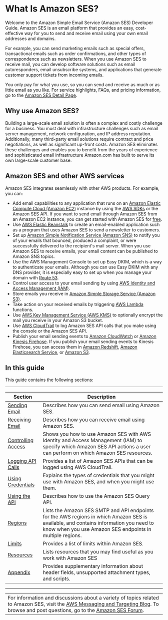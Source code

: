 # What Is Amazon SES?<a name="Welcome"></a>

Welcome to the Amazon Simple Email Service \(Amazon SES\) Developer Guide\. Amazon SES is an email platform that provides an easy, cost\-effective way for you to send and receive email using your own email addresses and domains\.

For example, you can send marketing emails such as special offers, transactional emails such as order confirmations, and other types of correspondence such as newsletters\. When you use Amazon SES to receive mail, you can develop software solutions such as email autoresponders, email unsubscribe systems, and applications that generate customer support tickets from incoming emails\.

You only pay for what you use, so you can send and receive as much or as little email as you like\. For service highlights, FAQs, and pricing information, go to the [Amazon SES Detail Page](https://aws.amazon.com/ses/)\.

## Why use Amazon SES?<a name="why-use-ses"></a>

Building a large\-scale email solution is often a complex and costly challenge for a business\. You must deal with infrastructure challenges such as email server management, network configuration, and IP address reputation\. Additionally, many third\-party email solutions require contract and price negotiations, as well as significant up\-front costs\. Amazon SES eliminates these challenges and enables you to benefit from the years of experience and sophisticated email infrastructure Amazon\.com has built to serve its own large\-scale customer base\. 

## Amazon SES and other AWS services<a name="ses-and-aws"></a>

Amazon SES integrates seamlessly with other AWS products\. For example, you can:
+ Add email capabilities to any application that runs on an [Amazon Elastic Compute Cloud \(Amazon EC2\)](https://aws.amazon.com/ec2/) instance by using the [AWS SDKs](https://aws.amazon.com/tools/) or the Amazon SES API\. If you want to send email through Amazon SES from an Amazon EC2 instance, you can get started with Amazon SES for [free](https://aws.amazon.com/ses/pricing/)\.
+ Use [AWS Elastic Beanstalk](https://aws.amazon.com/elasticbeanstalk/) to create an email\-enabled application such as a program that uses Amazon SES to send a newsletter to customers\.
+ Set up [Amazon Simple Notification Service \(Amazon SNS\)](https://aws.amazon.com/sns/) to notify you of your emails that bounced, produced a complaint, or were successfully delivered to the recipient's mail server\. When you use Amazon SES to receive emails, your email content can be published to Amazon SNS topics\.
+ Use the AWS Management Console to set up Easy DKIM, which is a way to authenticate your emails\. Although you can use Easy DKIM with any DNS provider, it is especially easy to set up when you manage your domain with [Route 53](https://aws.amazon.com/route53/)\.
+ Control user access to your email sending by using [AWS Identity and Access Management \(IAM\)](https://aws.amazon.com/iam/)\.
+ Store emails you receive in [Amazon Simple Storage Service \(Amazon S3\)](https://aws.amazon.com/s3/)\.
+ Take action on your received emails by triggering [AWS Lambda](https://aws.amazon.com/lambda/) functions\.
+ Use [AWS Key Management Service \(AWS KMS\)](https://aws.amazon.com/kms/) to optionally encrypt the mail you receive in your Amazon S3 bucket\.
+ Use [AWS CloudTrail](https://aws.amazon.com/cloudtrail/) to log Amazon SES API calls that you make using the console or the Amazon SES API\.
+ Publish your email sending events to [Amazon CloudWatch](https://aws.amazon.com/cloudwatch/) or [Amazon Kinesis Firehose](https://aws.amazon.com/firehose/)\. If you publish your email sending events to Kinesis Firehose, you can access them in [Amazon Redshift](https://aws.amazon.com/redshift/), [Amazon Elasticsearch Service](https://aws.amazon.com/elasticsearch-service/), or [Amazon S3](https://aws.amazon.com/s3/)\.

## In this guide<a name="in-this-guide"></a>

This guide contains the following sections:


****  

| Section | Description | 
| --- | --- | 
| [Sending Email](sending-email.md) | Describes how you can send email using Amazon SES\. | 
| [Receiving Email](receiving-email.md) | Describes how you can receive email using Amazon SES\. | 
| [Controlling Access](control-user-access.md) | Shows you how to use Amazon SES with AWS Identity and Access Management \(IAM\) to specify which Amazon SES API actions a user can perform on which Amazon SES resources\. | 
| [Logging API Calls](logging-using-cloudtrail.md) | Provides a list of Amazon SES APIs that can be logged using AWS CloudTrail\. | 
| [Using Credentials](using-credentials.md) | Explains the types of credentials that you might use with Amazon SES, and when you might use them\. | 
| [Using the API](using-the-api.md) | Describes how to use the Amazon SES Query API\. | 
| [Regions](regions.md) | Lists the Amazon SES SMTP and API endpoints for the AWS regions in which Amazon SES is available, and contains information you need to know when you use Amazon SES endpoints in multiple regions\. | 
| [Limits](limits.md) | Provides a list of limits within Amazon SES\. | 
| [Resources](resources.md) | Lists resources that you may find useful as you work with Amazon SES | 
| [Appendix](appendix.md) | Provides supplementary information about header fields, unsupported attachment types, and scripts\. | 


****  

|  | 
| --- |
| For information and discussions about a variety of topics related to Amazon SES, visit the [AWS Messaging and Targeting Blog](https://aws.amazon.com//blogs/messaging-and-targeting/)\. To browse and post questions, go to the [Amazon SES Forum](https://forums.aws.amazon.com/forum.jspa?forumID=90)\. | 